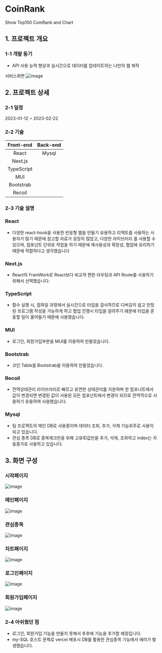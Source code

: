 # CoinRank
Show Top100 CoinRank and Chart

## 1. 프로젝트 개요

### 1-1 개발 동기
- API 사용 능력 향상과 실시간으로 데이터를 업데이트하는 나만의 웹 제작

서비스화면
![image](https://user-images.githubusercontent.com/87384858/219588209-58614c3b-1062-4fd5-843e-e48f9cd8b653.png)

## 2. 프로젝트 상세

### 2-1 일정
2023-01-12 ~ 2023-02-22

### 2-2 기술

|Front-end|Back-end|
|:---:|:---:|
|React|Mysql|
|Next.js|
|TypeScript|
|MUI|
|Bootstrab|
|Recoil|

### 2-3 기술 설명
### React
- 다양한 react-hook을 사용한 반응형 웹을 만들기 유용하고 리액트를 사용하는 사용자가 많기 때문에 참고할 자료가 굉장히 많았고, 다양한 라이브러리
를 사용할 수 있으며, 컴포넌트 단위로 작업을 하기 때문에 재사용성과 확장성, 협업에 유리하기 때문에 적합하다고 생각했습니다

### Next.js
- React의 FramWork로 React보다 비교적 편한 라우팅과 API Route를 사용하기 위해서 선택했습니다.

### TypeScript
- 함수 실행 시, 컴파일 과정에서 실시간으로 타입을 검사하므로 디버깅이 쉽고 안정된 프로그램 작성을 가능하게 하고 
  협업 진행시 타입을 알려주기 떄문에 타입을 혼동할 일이 줄어들기 때문에 사용했습니다.

### MUI
- 로그인, 회원가입부분을 MUI를 이용하여 만들었습니다.

### Bootstrab
- 코인 Table을 Bootstrab을 이용하여 만들었습니다.

### Recoil
- 전역상태관리 라이브러리로 빠르고 유연한 상태관리를 지원하며 한 컴포너트에서 값이 변경되면 변경된 값이 사용된
  모든 컴포넌트에서 변경이 되므로 전역적으로 사용하기 유용하여 사용했습니다.

### Mysql
- 팀 프로젝트의 메인 DB로 사용중이며 데이터 조회, 추가, 삭제 기능위주로 사용이 되고 있습니다.
- 관심 종목 DB로 중복체크만을 위해 고유ID값만을 추가, 삭제, 조회하고 index는 자동증가로 사용하고 있습니다.


## 3. 화면 구성
### 시작페이지
![image](https://user-images.githubusercontent.com/87384858/219588209-58614c3b-1062-4fd5-843e-e48f9cd8b653.png)

### 메인페이지
![image](https://user-images.githubusercontent.com/87384858/219951358-c7b5ffdd-cc8e-4bbe-bda4-7bd3f51d8c40.png)

### 관심종목
![image](https://user-images.githubusercontent.com/87384858/219951386-21242a24-09ec-48d0-9f3e-6fbece3e15bc.png)

### 차트페이지
![image](https://user-images.githubusercontent.com/99184080/221513485-752b8ad1-03cf-493f-9059-b173fda03970.png)

### 로그인페이지
![image](https://user-images.githubusercontent.com/87384858/219588658-adc259c4-c12e-4e8b-83ae-122df754bf39.png)

### 회원가입페이지
![image](https://user-images.githubusercontent.com/87384858/219589143-87b03fd0-5c32-427b-81c8-f636bf860b62.png)


### 2-4 아쉬웠던 점
- 로그인, 회원가입 기능을 만들지 못해서 추후에 기능을 추가할 예정입니다.
- my-SQL 호스트 문제로 vercel 배포시 DB를 활용한 관심종목 기능에서 에러가 발생했습니다.
